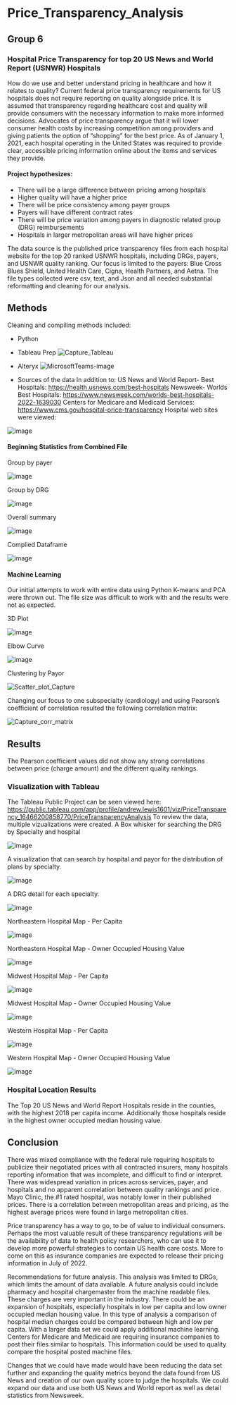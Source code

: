 # Price_Transparency_Analysis

## Group 6 

### Hospital Price Transparency for top 20 US News and World Report (USNWR) Hospitals
How do we use and better understand pricing in healthcare and how it relates to quality?  Current federal price transparency requirements for US hospitals does not require reporting on quality alongside price.  It is assumed that transparency regarding healthcare cost and quality will provide consumers with the necessary information to make more informed decisions.  Advocates of price transparency argue that it will lower consumer health costs by increasing competition among providers and giving patients the option of “shopping” for the best price.  As of January 1, 2021, each hospital operating in the United States was required to provide clear, accessible pricing information online about the items and services they provide.

#### Project hypothesizes:  
   - There will be a large difference between pricing among hospitals
   - Higher quality will have a higher price
   - There will be price consistency among payer groups
   - Payers will have different contract rates
   - There will be price variation among payers in diagnostic related group (DRG) reimbursements
   - Hospitals in larger metropolitan areas will have higher prices

The data source is the published price transparency files from each hospital website for the top 20 ranked USNWR hospitals, including DRGs, payers, and USNWR quality ranking.  Our focus is limited to the payers:  Blue Cross Blues Shield, United Health Care, Cigna, Health Partners, and Aetna.  The file types collected were csv, text, and Json and all needed substantial reformatting and cleaning for our analysis.

## Methods
Cleaning and compiling methods included:
-	Python
-	Tableau Prep
 ![Capture_Tableau](https://user-images.githubusercontent.com/90974647/156897201-b7b47b63-0ed2-49aa-8452-cf9ee503a2db.JPG)

-	Alteryx 
 ![MicrosoftTeams-image](https://user-images.githubusercontent.com/90974647/156897202-9d0fc478-2de4-4d0a-9b16-5aec67e7bc2c.png)
 
 - Sources of the data
 In addition to:
US News and World Report-  Best Hospitals:  https://health.usnews.com/best-hospitals
Newsweek- Worlds Best Hospitals:  https://www.newsweek.com/worlds-best-hospitals-2022-1639030
Centers for Medicare and Medicaid Services: https://www.cms.gov/hospital-price-transparency
 Hospital web sites were viewed:

![image](https://user-images.githubusercontent.com/90878901/157573263-c938ffc6-b745-4e86-a3f5-30a5b8083001.png)

 
#### Beginning Statistics from Combined File
Group by payer

![image](https://user-images.githubusercontent.com/90878901/155637816-59822b87-4be5-4830-9fa3-f3bda1b7eea2.png)

Group by DRG

![image](https://user-images.githubusercontent.com/90878901/155637857-711318e4-e9b4-411b-ba87-f6fddd4cb965.png)

Overall summary

![image](https://user-images.githubusercontent.com/90878901/155637890-a0645730-2d8c-46a0-af31-d0945be9ebcb.png)

Complied Dataframe

![image](https://user-images.githubusercontent.com/90878901/155638164-a48eeeaf-8832-49f4-88c1-7a550e0ca65a.png)
 
#### Machine Learning
Our initial attempts to work with entire data using Python K-means and PCA were thrown out.  The file size was difficult to work with and the results were not as expected.  

3D Plot

![image](https://user-images.githubusercontent.com/90878901/156100598-5d89bd9a-f427-407a-b336-9905fc8e613a.png)

Elbow Curve

![image](https://user-images.githubusercontent.com/90878901/156100543-32e47d98-3d5b-44e2-8e44-651ddac3e1f7.png)

Clustering by Payor

![Scatter_plot_Capture](https://user-images.githubusercontent.com/90974647/155854783-b309e81f-bb85-4e4c-9d12-1615d05b198e.PNG)

Changing our focus to one subspecialty (cardiology) and using Pearson’s coefficient of correlation resulted the following correlation matrix:

![Capture_corr_matrix](https://user-images.githubusercontent.com/90974647/156897516-0a08b201-355d-49a3-ab32-a28415dbd4b6.PNG)

## Results
The Pearson coefficient values did not show any strong correlations between price (charge amount) and the different quality rankings.  

### Visualization with Tableau 
The Tableau Public Project can be seen viewed here: 
https://public.tableau.com/app/profile/andrew.lewis1601/viz/PriceTransparency_16466200858770/PriceTransparencyAnalysis
To review the data, multiple vizualizations were created. 
A Box whisker for searching the DRG by Specialty and hospital

![image](https://user-images.githubusercontent.com/90878901/157572336-06b35930-50c0-455a-8592-381bd2bc628c.png)

A visualization that can search by hospital and payor for the distribution of plans by specialty.

![image](https://user-images.githubusercontent.com/90878901/157572722-4ee673b3-7482-4c8e-93f0-c877def5c868.png)

A DRG detail for each specialty. 

![image](https://user-images.githubusercontent.com/90878901/157572799-b9809001-d02c-4b59-961f-e7bbe536376f.png)

Northeastern Hospital Map - Per Capita

![image](https://user-images.githubusercontent.com/90878901/156901802-c8265a45-d5d0-4377-9dc8-815c1f05b9b8.png)

Northeastern Hospital Map - Owner Occupied Housing Value

![image](https://user-images.githubusercontent.com/90878901/156901946-3a029610-abcd-476b-8a92-a8b281e0c8e8.png)

Midwest Hospital Map - Per Capita

![image](https://user-images.githubusercontent.com/90878901/156901859-3efcb2fc-40ab-42e8-a270-2b5742ee4b79.png)

Midwest Hospital Map - Owner Occupied Housing Value

![image](https://user-images.githubusercontent.com/90878901/156902197-cc9df390-5502-4b01-a92b-8bd54e2bfb53.png)

Western Hospital Map - Per Capita

![image](https://user-images.githubusercontent.com/90878901/156901874-dd678479-fd52-4c87-893d-558c97e1a726.png)

Western Hospital Map - Owner Occupied Housing Value

![image](https://user-images.githubusercontent.com/90878901/156902184-6b7b0c09-1c16-440d-a512-e30638852838.png)

### Hospital Location Results
The Top 20 US News and World Report Hospitals reside in the counties, with the highest 2018 per capita income. Additionally those hospitals reside in the highest owner occupied median housing value.

## Conclusion   
There was mixed compliance with the federal rule requiring hospitals to publicize their negotiated prices with all contracted insurers, many hospitals reporting information that was incomplete, and difficult to find or interpret. There was widespread variation in prices across services, payer, and hospitals and no apparent correlation between quality rankings and price.  Mayo Clinic, the #1 rated hospital, was notably lower in their published prices.  There is a correlation between metropolitan areas and pricing, as the highest average prices were found in large metropolitan cities.

Price transparency has a way to go, to be of value to individual consumers.  Perhaps the most valuable result of these transparency regulations will be the availability of data to health policy researchers, who can use it to develop more powerful strategies to contain US health care costs.  More to come on this as insurance companies are expected to release their pricing information in July of 2022.

Recommendations for future analysis. This analysis was limited to DRGs, which limits the amount of data available. A future analysis could include pharmacy and hospital chargemaster from the machine readable files. These charges are very important in the industry. There could be an expansion of hospitals, especially hospitals in low per capita and low owner occupied median housing value. In this type of analysis a comparison of hospital median charges could be compared between high and low per capita. With a larger data set we could apply additional machine learning. Centers for Medicare and Medicaid are requiring insurance companies to post their files similar to hospitals. This information could be used to quality compare the hospital posted machine files. 

Changes that we could have made would have been reducing the data set further and expanding the quality metrics beyond the data found from US News and creation of our own quality score to judge the hospitals. We could expand our data and use both US News and World report as well as detail statistics from Newsweek. 
 

